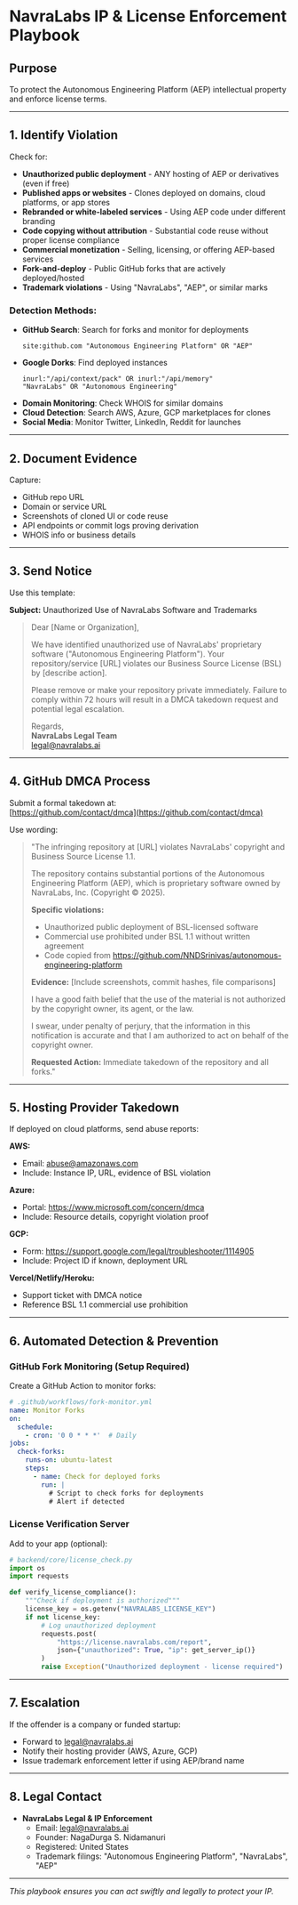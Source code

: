# NavraLabs IP & License Enforcement Playbook

## Purpose

To protect the Autonomous Engineering Platform (AEP) intellectual property and enforce license terms.

---

## 1. Identify Violation

Check for:
- **Unauthorized public deployment** - ANY hosting of AEP or derivatives (even if free)
- **Published apps or websites** - Clones deployed on domains, cloud platforms, or app stores
- **Rebranded or white-labeled services** - Using AEP code under different branding
- **Code copying without attribution** - Substantial code reuse without proper license compliance
- **Commercial monetization** - Selling, licensing, or offering AEP-based services
- **Fork-and-deploy** - Public GitHub forks that are actively deployed/hosted
- **Trademark violations** - Using "NavraLabs", "AEP", or similar marks

### Detection Methods:
- **GitHub Search**: Search for forks and monitor for deployments
  ```
  site:github.com "Autonomous Engineering Platform" OR "AEP"
  ```
- **Google Dorks**: Find deployed instances
  ```
  inurl:"/api/context/pack" OR inurl:"/api/memory"
  "NavraLabs" OR "Autonomous Engineering"
  ```
- **Domain Monitoring**: Check WHOIS for similar domains
- **Cloud Detection**: Search AWS, Azure, GCP marketplaces for clones
- **Social Media**: Monitor Twitter, LinkedIn, Reddit for launches

---

## 2. Document Evidence

Capture:
- GitHub repo URL
- Domain or service URL
- Screenshots of cloned UI or code reuse
- API endpoints or commit logs proving derivation
- WHOIS info or business details

---

## 3. Send Notice

Use this template:

**Subject:** Unauthorized Use of NavraLabs Software and Trademarks

> Dear [Name or Organization],
>
> We have identified unauthorized use of NavraLabs' proprietary software ("Autonomous Engineering Platform").
> Your repository/service [URL] violates our Business Source License (BSL) by [describe action].
>
> Please remove or make your repository private immediately. Failure to comply within 72 hours will result
> in a DMCA takedown request and potential legal escalation.
>
> Regards,  
> **NavraLabs Legal Team**  
> legal@navralabs.ai

---

## 4. GitHub DMCA Process

Submit a formal takedown at:  
[https://github.com/contact/dmca](https://github.com/contact/dmca)

Use wording:
> "The infringing repository at [URL] violates NavraLabs' copyright and Business Source License 1.1.
> 
> The repository contains substantial portions of the Autonomous Engineering Platform (AEP), which is proprietary software owned by NavraLabs, Inc. (Copyright © 2025).
> 
> **Specific violations:**
> - Unauthorized public deployment of BSL-licensed software
> - Commercial use prohibited under BSL 1.1 without written agreement
> - Code copied from https://github.com/NNDSrinivas/autonomous-engineering-platform
> 
> **Evidence:** [Include screenshots, commit hashes, file comparisons]
> 
> I have a good faith belief that the use of the material is not authorized by the copyright owner, its agent, or the law.
> 
> I swear, under penalty of perjury, that the information in this notification is accurate and that I am authorized to act on behalf of the copyright owner.
> 
> **Requested Action:** Immediate takedown of the repository and all forks."

---

## 5. Hosting Provider Takedown

If deployed on cloud platforms, send abuse reports:

**AWS:**
- Email: abuse@amazonaws.com
- Include: Instance IP, URL, evidence of BSL violation

**Azure:**
- Portal: https://www.microsoft.com/concern/dmca
- Include: Resource details, copyright violation proof

**GCP:**
- Form: https://support.google.com/legal/troubleshooter/1114905
- Include: Project ID if known, deployment URL

**Vercel/Netlify/Heroku:**
- Support ticket with DMCA notice
- Reference BSL 1.1 commercial use prohibition

---

## 6. Automated Detection & Prevention

### GitHub Fork Monitoring (Setup Required)

Create a GitHub Action to monitor forks:

```yaml
# .github/workflows/fork-monitor.yml
name: Monitor Forks
on:
  schedule:
    - cron: '0 0 * * *'  # Daily
jobs:
  check-forks:
    runs-on: ubuntu-latest
    steps:
      - name: Check for deployed forks
        run: |
          # Script to check forks for deployments
          # Alert if detected
```

### License Verification Server

Add to your app (optional):
```python
# backend/core/license_check.py
import os
import requests

def verify_license_compliance():
    """Check if deployment is authorized"""
    license_key = os.getenv("NAVRALABS_LICENSE_KEY")
    if not license_key:
        # Log unauthorized deployment
        requests.post(
            "https://license.navralabs.com/report",
            json={"unauthorized": True, "ip": get_server_ip()}
        )
        raise Exception("Unauthorized deployment - license required")
```

---

## 7. Escalation

If the offender is a company or funded startup:
- Forward to legal@navralabs.ai
- Notify their hosting provider (AWS, Azure, GCP)
- Issue trademark enforcement letter if using AEP/brand name

---

## 8. Legal Contact

- **NavraLabs Legal & IP Enforcement**
  - Email: legal@navralabs.ai
  - Founder: NagaDurga S. Nidamanuri  
  - Registered: United States  
  - Trademark filings: "Autonomous Engineering Platform", "NavraLabs", "AEP"

---

*This playbook ensures you can act swiftly and legally to protect your IP.*
